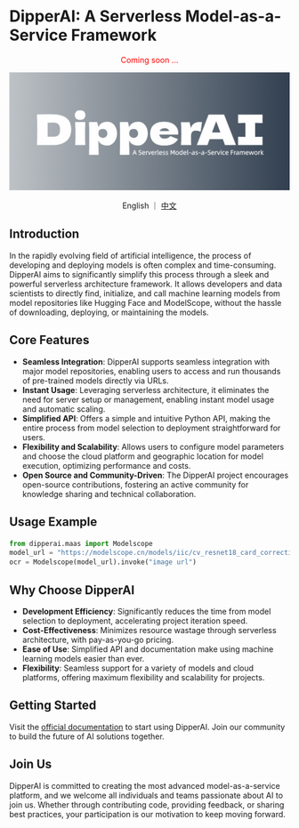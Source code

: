 # DipperAI: A Serverless Model-as-a-Service Framework

<p align="center" style="color: red">Coming soon ...</p>

![](./docs/images/banner.png)

<p align="center">English ｜ <a href="./readme_zh.md">中文</a></p>

## Introduction
In the rapidly evolving field of artificial intelligence, the process of developing and deploying models is often complex and time-consuming. DipperAI aims to significantly simplify this process through a sleek and powerful serverless architecture framework. It allows developers and data scientists to directly find, initialize, and call machine learning models from model repositories like Hugging Face and ModelScope, without the hassle of downloading, deploying, or maintaining the models.

## Core Features
- **Seamless Integration**: DipperAI supports seamless integration with major model repositories, enabling users to access and run thousands of pre-trained models directly via URLs.
- **Instant Usage**: Leveraging serverless architecture, it eliminates the need for server setup or management, enabling instant model usage and automatic scaling.
- **Simplified API**: Offers a simple and intuitive Python API, making the entire process from model selection to deployment straightforward for users.
- **Flexibility and Scalability**: Allows users to configure model parameters and choose the cloud platform and geographic location for model execution, optimizing performance and costs.
- **Open Source and Community-Driven**: The DipperAI project encourages open-source contributions, fostering an active community for knowledge sharing and technical collaboration.

## Usage Example

```python
from dipperai.maas import Modelscope
model_url = "https://modelscope.cn/models/iic/cv_resnet18_card_correction/summary"
ocr = Modelscope(model_url).invoke("image url")
```

## Why Choose DipperAI
- **Development Efficiency**: Significantly reduces the time from model selection to deployment, accelerating project iteration speed.
- **Cost-Effectiveness**: Minimizes resource wastage through serverless architecture, with pay-as-you-go pricing.
- **Ease of Use**: Simplified API and documentation make using machine learning models easier than ever.
- **Flexibility**: Seamless support for a variety of models and cloud platforms, offering maximum flexibility and scalability for projects.

## Getting Started
Visit the [official documentation](https://www.dipperai.cn) to start using DipperAI. Join our community to build the future of AI solutions together.

## Join Us
DipperAI is committed to creating the most advanced model-as-a-service platform, and we welcome all individuals and teams passionate about AI to join us. Whether through contributing code, providing feedback, or sharing best practices, your participation is our motivation to keep moving forward.
